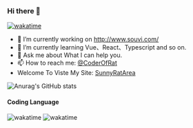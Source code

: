 ### Hi there 👋
[![wakatime](https://wakatime.com/badge/user/e52999f2-c6cb-40cd-81e2-52eac6413d15.svg)](https://wakatime.com/@e52999f2-c6cb-40cd-81e2-52eac6413d15)

- 🔭 I’m currently working on http://www.souvi.com/
- 🌱 I’m currently learning Vue、React、Typescript and so on.
- 💬 Ask me about What I can help you.
- 📫 How to reach me: <a href="mailto:coderofrat@163.com">@CoderOfRat</a>
- Welcome To Viste My Site: [SunnyRatArea](https://coderofrat.github.io/SunnyRatArea/)

![Anurag's GitHub stats](https://github-readme-stats.vercel.app/api?username=coderofrat&show_icons=true&icon_color=58a6ff&text_color=333333&bg_color=ffffff&hide_title=true)

#### Coding Language
![wakatime](https://wakatime.com/share/@CoderOfRat/b53ba480-e081-47ba-8eb2-ef102f132c38.svg)
![wakatime](https://wakatime.com/badge/user/e52999f2-c6cb-40cd-81e2-52eac6413d15.svg)
<figure><svg src="https://wakatime.com/share/@CoderOfRat/b53ba480-e081-47ba-8eb2-ef102f132c38.svg"></svg></figure>
